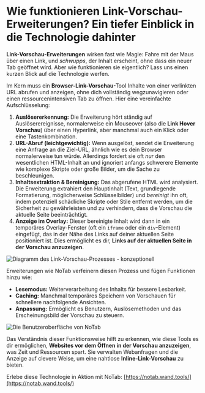 # Wie funktionieren Link-Vorschau-Erweiterungen? Ein tiefer Einblick in die Technologie dahinter

**Link-Vorschau-Erweiterungen** wirken fast wie Magie: Fahre mit der Maus über einen Link, und *schwupps*, der Inhalt erscheint, ohne dass ein neuer Tab geöffnet wird. Aber wie funktionieren sie eigentlich? Lass uns einen kurzen Blick auf die Technologie werfen.

Im Kern muss ein **Browser-Link-Vorschau**-Tool Inhalte von einer verlinkten URL abrufen und anzeigen, ohne dich vollständig wegzunavigieren oder einen ressourcenintensiven Tab zu öffnen. Hier eine vereinfachte Aufschlüsselung:

1.  **Auslösererkennung:** Die Erweiterung hört ständig auf Auslöserereignisse, normalerweise ein Mouseover (also die **Link Hover Vorschau**) über einen Hyperlink, aber manchmal auch ein Klick oder eine Tastenkombination.
2.  **URL-Abruf (leichtgewichtig):** Wenn ausgelöst, sendet die Erweiterung eine Anfrage an die Ziel-URL, ähnlich wie es dein Browser normalerweise tun würde. Allerdings fordert sie oft *nur* den wesentlichen HTML-Inhalt an und ignoriert anfangs schwerere Elemente wie komplexe Skripte oder große Bilder, um die Sache zu beschleunigen.
3.  **Inhaltsextraktion & Bereinigung:** Das abgerufene HTML wird analysiert. Die Erweiterung extrahiert den Hauptinhalt (Text, grundlegende Formatierung, möglicherweise Schlüsselbilder) und *bereinigt* ihn oft, indem potenziell schädliche Skripte oder Stile entfernt werden, um die Sicherheit zu gewährleisten und zu verhindern, dass die Vorschau die aktuelle Seite beeinträchtigt.
4.  **Anzeige im Overlay:** Dieser bereinigte Inhalt wird dann in ein temporäres Overlay-Fenster (oft ein `iframe` oder ein `div`-Element) eingefügt, das in der Nähe des Links auf deiner aktuellen Seite positioniert ist. Dies ermöglicht es dir, **Links auf der aktuellen Seite in der Vorschau anzuzeigen**.

![Diagramm des Link-Vorschau-Prozesses - konzeptionell](images/notab1.png) <!-- Konzeptionelles Bild -->

Erweiterungen wie NoTab verfeinern diesen Prozess und fügen Funktionen hinzu wie:
*   **Lesemodus:** Weiterverarbeitung des Inhalts für bessere Lesbarkeit.
*   **Caching:** Manchmal temporäres Speichern von Vorschauen für schnellere nachfolgende Ansichten.
*   **Anpassung:** Ermöglicht es Benutzern, Auslösemethoden und das Erscheinungsbild der Vorschau zu steuern.

![Die Benutzeroberfläche von NoTab](images/notab2.png)

Das Verständnis dieser Funktionsweise hilft zu erkennen, wie diese Tools es dir ermöglichen, **Websites vor dem Öffnen in der Vorschau anzuzeigen**, was Zeit und Ressourcen spart. Sie verwalten Webanfragen und die Anzeige auf clevere Weise, um eine nahtlose **Inline-Link-Vorschau** zu bieten.

Erlebe diese Technologie in Aktion mit NoTab: [https://notab.wand.tools/](https://notab.wand.tools/)

